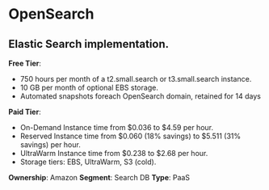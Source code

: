 # OpenSearch

## Elastic Search implementation.

**Free Tier**:

- 750 hours per month of a t2.small.search or t3.small.search instance.
- 10 GB per month of optional EBS storage.
- Automated snapshots foreach OpenSearch domain, retained for 14 days

**Paid Tier**:

- On-Demand Instance time from $0.036 to $4.59 per hour.
- Reserved Instance time from $0.060 (18% savings) to $5.511 (31% savings) per hour.
- UltraWarm Instance time from $0.238 to $2.68 per hour.
- Storage tiers: EBS, UltraWarm, S3 (cold).

**Ownership**: Amazon
**Segment**: Search DB
**Type**: PaaS
